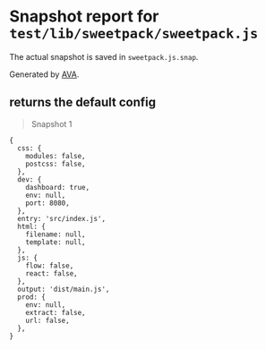 # Snapshot report for `test/lib/sweetpack/sweetpack.js`

The actual snapshot is saved in `sweetpack.js.snap`.

Generated by [AVA](https://ava.li).

## returns the default config

> Snapshot 1

    {
      css: {
        modules: false,
        postcss: false,
      },
      dev: {
        dashboard: true,
        env: null,
        port: 8080,
      },
      entry: 'src/index.js',
      html: {
        filename: null,
        template: null,
      },
      js: {
        flow: false,
        react: false,
      },
      output: 'dist/main.js',
      prod: {
        env: null,
        extract: false,
        url: false,
      },
    }
